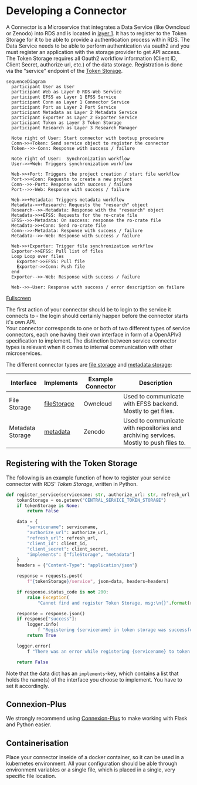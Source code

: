 # Developing a Connector

A Connector is a Microservice that integrates a Data Service (like Owncloud or Zenodo) into RDS and is located in [layer 1](#). It has to register to the Token Storage for it to be able to provide a authentication process within RDS. The Data Service needs to be able to perform authentication via oauth2 and you must register an application with the storage provider to get API access. The Token Storage requires all Oauth2 workflow information (Client ID, Client Secret, authorize url, etc.) of the data storage. Registration is done via the "service" endpoint of the [Token Storage](#).

<!-- Since your microservice integrates a service into the RDS system, it must register in the Token Storage so that it can offer your microservice in the plugins in the registration process. The Token Storage requires all Oauth2 workflow information (Client ID, Client Secret, authorize url, etc.). For this you use the *service* endpoint of the [Token Storage](/doc/impl/central/token-storage). -->

```mermaid
sequenceDiagram
  participant User as User
  participant Web as Layer 0 RDS-Web Service
  participant EFSS as Layer 1 EFSS Service
  participant Conn as Layer 1 Connector Service
  participant Port as Layer 2 Port Service
  participant Metadata as Layer 2 Metadata Service
  participant Exporter as Layer 2 Exporter Service
  participant Token as Layer 3 Token Storage
  participant Research as Layer 3 Research Manager

  Note right of User: Start connector with bootsup procedure
  Conn->>+Token: Send service object to register the connector
  Token-->>-Conn: Response with success / failure
  
  Note right of User:  Synchronization workflow
  User->>+Web: Triggers synchronization workflow
  
  Web->>+Port: Triggers the project creation / start file workflow
  Port->>+Conn: Requests to create a new project
  Conn-->>-Port: Response with success / failure
  Port-->>-Web: Response with success / failure
  
  Web->>+Metadata: Triggers metadata workflow
  Metadata->>+Research: Requests the "research" object
  Research-->>-Metadata: Response with the "research" object
  Metadata->>+EFSS: Requests for the ro-crate file
  EFSS-->>-Metadata: On success: response the ro-crate file
  Metadata->>+Conn: Send ro-crate file
  Conn-->>-Metadata: Response with success / failure
  Metadata-->>-Web: Response with success / failure
  
  Web->>+Exporter: Trigger file synchronization workflow
  Exporter->>EFSS: Pull list of files
  Loop Loop over files
    Exporter->>EFSS: Pull file
    Exporter->>Conn: Push file
  end
  Exporter-->>-Web: Response with success / failure
  
  Web-->>-User: Response with success / error description on failure
```
[Fullscreen](/img/workflowSync.svg)

The first action of your connector should be to login to the service it connects to - the login should certainly happen before the connector starts it's own API.    
Your connector corresponds to one or both of two different types of service connectors, each one having their own interface in form of a OpenAPIv3 specification to implement. The distinction between service connector types is relevant when it comes to internal communication with other microservices.

The different connector types are <u>file storage</u> and <u>metadata storage</u>:

| Interface        | Implements                                                                                                                         | Example Connector | Description                                                                            |
|------------------|------------------------------------------------------------------------------------------------------------------------------------|-------------------|----------------------------------------------------------------------------------------|
| File Storage     | [fileStorage](https://raw.githubusercontent.com/Sciebo-RDS/Sciebo-RDS/master/RDS/layer2_use_cases/interface_port_file_storage.yml) | Owncloud          | Used to communicate with EFSS backend. Mostly to get files.                            |
| Metadata Storage | [metadata](https://raw.githubusercontent.com/Sciebo-RDS/Sciebo-RDS/master/RDS/layer2_use_cases/interface_port_metadata.yml)        | Zenodo            | Used to communicate with repositories and archiving services. Mostly to push files to. |

## Registering with the Token Storage

The following is an example function of how to register your service connector with RDS' *Token Storage*, written in Python.
<!-- With the following Python function you can register your service with *Token Storage*. -->

``` python
def register_service(servicename: str, authorize_url: str, refresh_url: str, client_id: str, client_secret: str):
    tokenStorage = os.getenv("CENTRAL_SERVICE_TOKEN_STORAGE")
    if tokenStorage is None:
        return False

    data = {
        "servicename": servicename,
        "authorize_url": authorize_url,
        "refresh_url": refresh_url,
        "client_id": client_id,
        "client_secret": client_secret,
        "implements": ["fileStorage", "metadata"]
    }
    headers = {"Content-Type": "application/json"}

    response = requests.post(
        f"{tokenStorage}/service", json=data, headers=headers)

    if response.status_code is not 200:
        raise Exception(
            "Cannot find and register Token Storage, msg:\n{}".format(response.text)

    response = response.json()
    if response["success"]:
        logger.info(
            f "Registering {servicename} in token storage was successful.")
        return True

    logger.error(
        f "There was an error while registering {servicename} to token storage.\nJSON: {response}")

    return False
```

Note that the data dict has an `implements`-key, which contains a list that holds the name(s) of the interface you choose to implement. You have to set it accordingly.


## Connexion-Plus

We strongly recommend using [Connexion-Plus](https://pypi.org/project/connexion-plus/) to make working with Flask and Python easier.


## Containerisation

Place your connector inseide of a docker container, so it can be used in a kubernetes environment. All your configuration should be able through environment variables or a single file, which is placed in a single, very specific file location.
